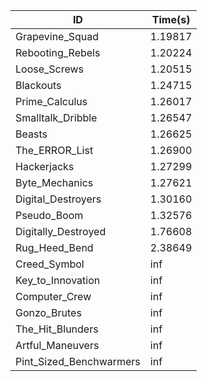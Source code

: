 |ID|Time(s)|
|-|-|
|Grapevine_Squad|1.19817|
|Rebooting_Rebels|1.20224|
|Loose_Screws|1.20515|
|Blackouts|1.24715|
|Prime_Calculus|1.26017|
|Smalltalk_Dribble|1.26547|
|Beasts|1.26625|
|The_ERROR_List|1.26900|
|Hackerjacks|1.27299|
|Byte_Mechanics|1.27621|
|Digital_Destroyers|1.30160|
|Pseudo_Boom|1.32576|
|Digitally_Destroyed|1.76608|
|Rug_Heed_Bend|2.38649|
|Creed_Symbol|inf|
|Key_to_Innovation|inf|
|Computer_Crew|inf|
|Gonzo_Brutes|inf|
|The_Hit_Blunders|inf|
|Artful_Maneuvers|inf|
|Pint_Sized_Benchwarmers|inf|
